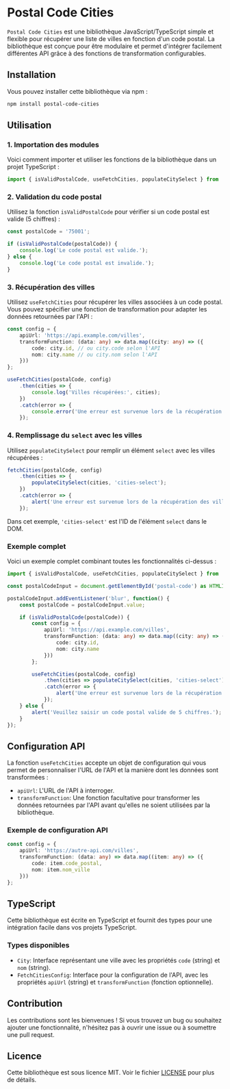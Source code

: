 
# Postal Code Cities

`Postal Code Cities` est une bibliothèque JavaScript/TypeScript simple et flexible pour récupérer une liste de villes en fonction d'un code postal. La bibliothèque est conçue pour être modulaire et permet d'intégrer facilement différentes API grâce à des fonctions de transformation configurables.

## Installation

Vous pouvez installer cette bibliothèque via npm :

```bash
npm install postal-code-cities
```

## Utilisation

### 1. Importation des modules

Voici comment importer et utiliser les fonctions de la bibliothèque dans un projet TypeScript :

```typescript
import { isValidPostalCode, useFetchCities, populateCitySelect } from 'postal-code-cities';
```

### 2. Validation du code postal

Utilisez la fonction `isValidPostalCode` pour vérifier si un code postal est valide (5 chiffres) :

```typescript
const postalCode = '75001';

if (isValidPostalCode(postalCode)) {
    console.log('Le code postal est valide.');
} else {
    console.log('Le code postal est invalide.');
}
```

### 3. Récupération des villes

Utilisez `useFetchCities` pour récupérer les villes associées à un code postal. Vous pouvez spécifier une fonction de transformation pour adapter les données retournées par l'API :

```typescript
const config = {
    apiUrl: 'https://api.example.com/villes',
    transformFunction: (data: any) => data.map((city: any) => ({
        code: city.id, // ou city.code selon l'API
        nom: city.name // ou city.nom selon l'API
    }))
};

useFetchCities(postalCode, config)
    .then(cities => {
        console.log('Villes récupérées:', cities);
    })
    .catch(error => {
        console.error('Une erreur est survenue lors de la récupération des villes:', error);
    });
```

### 4. Remplissage du `select` avec les villes

Utilisez `populateCitySelect` pour remplir un élément `select` avec les villes récupérées :

```typescript
fetchCities(postalCode, config)
    .then(cities => {
        populateCitySelect(cities, 'cities-select');
    })
    .catch(error => {
        alert('Une erreur est survenue lors de la récupération des villes.');
    });
```

Dans cet exemple, `'cities-select'` est l'ID de l'élément `select` dans le DOM.

### Exemple complet

Voici un exemple complet combinant toutes les fonctionnalités ci-dessus :

```typescript
import { isValidPostalCode, useFetchCities, populateCitySelect } from 'postal-code-cities';

const postalCodeInput = document.getElementById('postal-code') as HTMLInputElement;

postalCodeInput.addEventListener('blur', function() {
    const postalCode = postalCodeInput.value;

    if (isValidPostalCode(postalCode)) {
        const config = {
            apiUrl: 'https://api.example.com/villes',
            transformFunction: (data: any) => data.map((city: any) => ({
                code: city.id,
                nom: city.name
            }))
        };

        useFetchCities(postalCode, config)
            .then(cities => populateCitySelect(cities, 'cities-select'))
            .catch(error => {
                alert('Une erreur est survenue lors de la récupération des villes.');
            });
    } else {
        alert('Veuillez saisir un code postal valide de 5 chiffres.');
    }
});
```

## Configuration API

La fonction `useFetchCities` accepte un objet de configuration qui vous permet de personnaliser l'URL de l'API et la manière dont les données sont transformées :

- `apiUrl`: L'URL de l'API à interroger.
- `transformFunction`: Une fonction facultative pour transformer les données retournées par l'API avant qu'elles ne soient utilisées par la bibliothèque.

### Exemple de configuration API

```typescript
const config = {
    apiUrl: 'https://autre-api.com/villes',
    transformFunction: (data: any) => data.map((item: any) => ({
        code: item.code_postal,
        nom: item.nom_ville
    }))
};
```

## TypeScript

Cette bibliothèque est écrite en TypeScript et fournit des types pour une intégration facile dans vos projets TypeScript.

### Types disponibles

- `City`: Interface représentant une ville avec les propriétés `code` (string) et `nom` (string).
- `FetchCitiesConfig`: Interface pour la configuration de l'API, avec les propriétés `apiUrl` (string) et `transformFunction` (fonction optionnelle).

## Contribution

Les contributions sont les bienvenues ! Si vous trouvez un bug ou souhaitez ajouter une fonctionnalité, n'hésitez pas à ouvrir une issue ou à soumettre une pull request.

## Licence

Cette bibliothèque est sous licence MIT. Voir le fichier [LICENSE](./LICENSE) pour plus de détails.
